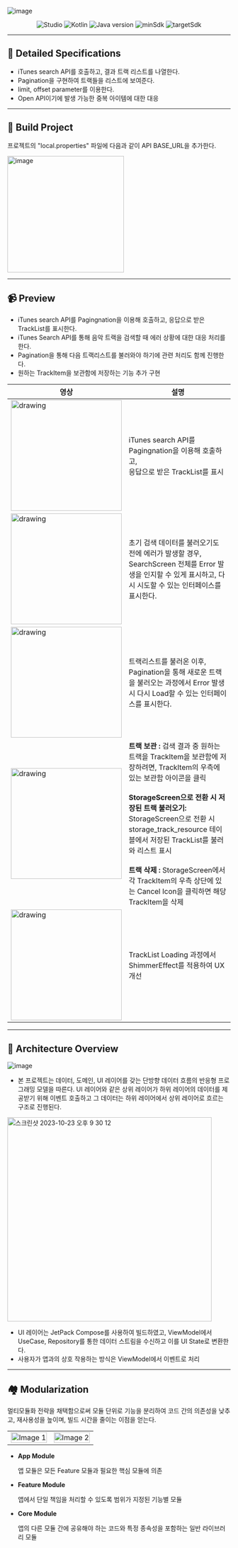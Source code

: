 ![image](https://github.com/nohjunh/assignment/assets/75293768/f5556c4c-9234-4452-a664-245bfe7d36e9)

<p align="center">
  <a><img alt="Studio" src="https://img.shields.io/badge/Studio-Giraffe 2022.3.1-orange?style=flat"/></a>
  <a><img alt="Kotlin" src="https://img.shields.io/badge/Kotlin-1.8.20-orange?style=flat"/></a>
  <a><img alt="Java version" src="https://img.shields.io/badge/Java version-17-orange?style=flat"/></a>
  <a><img alt="minSdk" src="https://img.shields.io/badge/minSdkVersion-23-orange?style=flat"/></a>
  <a><img alt="targetSdk" src="https://img.shields.io/badge/targetSdkVersion-34-orange?style=flat"/></a>
</p>

---

## 🚦 Detailed Specifications
* iTunes search API를 호출하고, 결과 트랙 리스트를 나열한다.
* Pagination을 구현하여 트랙들을 리스트에 보여준다.
* limit, offset parameter를 이용한다.
* Open API이기에 발생 가능한 중복 아이템에 대한 대응 

---

## 🔑 Build Project
프로젝트의 "local.properties" 파일에 다음과 같이 API BASE_URL을 추가한다.

<img width="263" alt="image" src="https://github.com/nohjunh/assignment/assets/75293768/91181f29-e6bb-48b8-9a8f-8214ca932c97">

---

## 📹 Preview
* iTunes search API를 Pagingnation을 이용해 호출하고, 응답으로 받은 TrackList를 표시한다.</br>
* iTunes Search API를 통해 음악 트랙을 검색할 때 에러 상황에 대한 대응 처리를 한다. </br>
* Pagination을 통해 다음 트랙리스트를 불러와야 하기에 관련 처리도 함께 진행한다. </br>
* 원하는 TrackItem을 보관함에 저장하는 기능 추가 구현

| 영상 | 설명 |
| --- | ---- |
| <img src="https://github.com/nohjunh/assignment/assets/75293768/a50e8c60-396a-4210-aa17-895086882fc8.gif" alt="drawing" width="250px" /> | iTunes search API를 Pagingnation을 이용해 호출하고, </br> 응답으로 받은 TrackList를 표시 |
| <img src="https://github.com/nohjunh/assignment/assets/75293768/130c0f6b-04b6-4f32-a58d-4c577af1abc3.gif" alt="drawing" width="250px" /> | 초기 검색 데이터를 불러오기도 전에 에러가 발생할 경우, SearchScreen 전체를 Error 발생을 인지할 수 있게 표시하고, 다시 시도할 수 있는 인터페이스를 표시한다. |
| <img src="https://github.com/nohjunh/assignment/assets/75293768/a2fa0305-ceb1-4ec9-a6a2-dc159933245a.gif" alt="drawing" width="250px" /> | 트랙리스트를 불러온 이후, Pagination을 통해 새로운 트랙을 불러오는 과정에서 Error 발생 시 다시 Load할 수 있는 인터페이스를 표시한다. |
| <img src="https://github.com/nohjunh/assignment/assets/75293768/f89a8a08-99af-401a-8e7b-de3a399d4e4f.gif" alt="drawing" width="250px" /> | **트랙 보관 :** 검색 결과 중 원하는 트랙을 TrackItem을 보관함에 저장하려면, TrackItem의 우측에 있는 보관함 아이콘을 클릭 </br></br> **StorageScreen으로 전환 시 저장된 트랙 불러오기:** StorageScreen으로 전환 시 storage_track_resource 테이블에서 저장된 TrackList를 불러와 리스트 표시 </br></br> **트랙 삭제 :** StorageScreen에서 각 TrackItem의 우측 상단에 있는 Cancel Icon을 클릭하면 해당 TrackItem을 삭제 |
| <img src="https://github.com/nohjunh/assignment/assets/75293768/2a961870-1d76-4cc4-b6b8-cdff7c4f1d5d.gif" alt="drawing" width="250px" /> | TrackList Loading 과정에서 ShimmerEffect를 적용하여 UX 개선 |

---

## 🏢 Architecture Overview

![image](https://github.com/nohjunh/assignment/assets/75293768/05cc3011-0109-45ac-bf33-3c553159b957)

* 본 프로젝트는 데이터, 도메인, UI 레이어를 갖는 단방향 데이터 흐름의 반응형 프로그래밍 모델을 따른다. 
UI 레이어와 같은 상위 레이어가 하위 레이어의 데이터를 제공받기 위해 이벤트 호출하고 그 데이터는 하위 레이어에서 상위 레이어로 흐르는 구조로 진행된다.

<img width="461" alt="스크린샷 2023-10-23 오후 9 30 12" src="https://github.com/nohjunh/assignment/assets/75293768/0d72491c-9ab9-4873-a654-7c56360b9fcd">

* UI 레이어는 JetPack Compose를 사용하여 빌드하였고, ViewModel에서 UseCase, Repository를 통한 데이터 스트림을 수신하고 이를 UI State로 변환한다.
* 사용자가 앱과의 상호 작용하는 방식은 ViewModel에서 이벤트로 처리

---

## 🏘 Modularization
멀티모듈화 전략을 채택함으로써 모듈 단위로 기능을 분리하여 코드 간의 의존성을 낮추고, 재사용성을 높이며, 빌드 시간을 줄이는 이점을 얻는다.

<table>
    <tr>
        <td>
            <img src="https://github.com/nohjunh/assignment/assets/75293768/7267cbc2-c4ef-4620-9578-46c3ffb44208.png" alt="Image 1" width="100%">
        </td>
        <td>
            <img src="https://github.com/nohjunh/assignment/assets/75293768/e7a16256-d78d-4a85-8dba-cc2ee2ef0bc5.png" alt="Image 2" width="100%">
        </td>
    </tr>
</table>


- **App Module**
   
    앱 모듈은 모든 Feature 모듈과 필요한 핵심 모듈에 의존
    
- **Feature Module**

    앱에서 단일 책임을 처리할 수 있도록 범위가 지정된 기능별 모듈
    
- **Core Module**

   앱의 다른 모듈 간에 공유해야 하는 코드와 특정 종속성을 포함하는 일반 라이브러리 모듈

